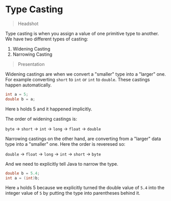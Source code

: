 # Type Casting

> Headshot

Type casting is when you assign a value of one primitive type to another. We have two different types of casting:

1. Widening Casting
2. Narrowing Casting

> Presentation

Widening castings are when we convert a "smaller" type into a "larger" one. For example converting `short` to `int` or `int` to `double`. These castings happen automatically.

```java
int a = 5;
double b = a;
```

Here `b` holds 5 and it happened implicitly.

The order of widening castings is:

`byte` -> `short` -> `int` -> `long` -> `float` -> `double`

Narrowing castings on the other hand, are converting from a "larger" data type into a "smaller" one. Here the order is reveresed so:

`double` -> `float` -> `long` -> `int` -> `short` -> `byte`

And we need to explicitly tell Java to narrow the type.

```java
double b = 5.4;
int a = (int)b;
```

Here `a` holds 5 because we explicitly turned the double value of `5.4` into the integer value of `5` by putting the type into parentheses behind it.
